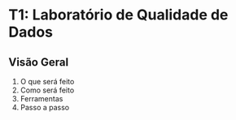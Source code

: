 # T1: Laboratório de Qualidade de Dados

## Visão Geral

1. O que será feito
2. Como será feito
3. Ferramentas
4. Passo a passo
